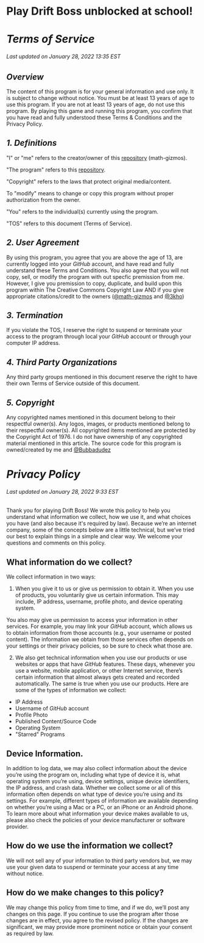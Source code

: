 # **Play Drift Boss unblocked at school!**

#  *Terms of Service* 
###### Last updated on  *January 28, 2022 13:35 EST*

## *Overview*
The content of this program is for your general information and use only. It is subject to change without notice. You must be at least 13 years of age to use this program. If you are not at least 13 years of age, do not use this program. By playing this game and running this program, you confirm that you have read and fully understood these Terms & Conditions and the Privacy Policy.

##  *1. Definitions* 
  "I" or "me" refers to the creator/owner of this [repository](https://math-gizmos.github.io/Drift-Boss/) (math-gizmos).

  "The program" refers to this [repository](https://math-gizmos.github.io/Drift-Boss/).

  "Copyright" refers to the laws that protect original media/content.

To "modify" means to change or copy this program without proper authorization from the owner.

  "You" refers to the individual(s) currently using the program.

  "TOS" refers to this document (Terms of Service).

## *2. User Agreement*
  By using this program, you agree that you are above the age of 13, are currently logged into your *GitHub* account, and have read and fully understand these Terms and Conditions. You also agree that you will not copy, sell, or modify the program with out specfic premission from me. However, I give you premission to copy, duplicate, and build upon this program within The Creative Commons Copyright Law AND if you give appropriate citations/credit to the owners ([@math-gizmos](https://github.com/math-gizmos) and [@3kho](https://github.com/3kh0)) 
  
##  *3. Termination*
  If you violate the TOS, I reserve the right to suspend or terminate your access to the program through local your *GitHub*  account or through your computer IP address. 

##  *4. Third Party Organizations*
  Any third party groups mentioned in this document reserve the right to have their own Terms of Service outside of this document.

##  *5. Copyright* 

  Any copyrighted names mentioned in this document belong to their respectful owner(s). Any logos, images, or products mentioned belong to their respectful owner(s). All copyrighted items mentioned are protected by the Copyright Act of 1976. I do not have ownership of any copyrighted material mentioned in this article. The source code for this program is owned/created by me and [@Bubbadudez](https://github.com/Bubbadudez)


# *Privacy Policy*
###### Last updated on  *January 28, 2022 9:33 EST*

Thank you for playing Drift Boss! We wrote this policy to help you understand what information we collect, how we use it, and what choices you have (and also because it's required by law). Because we’re an internet company, some of the concepts below are a little technical, but we’ve tried our best to explain things in a simple and clear way. We welcome your questions and comments on this policy.

## What information do we collect?
We collect information in two ways:

1. When you give it to us or give us permission to obtain it.
When you use of products, you voluntarily give us certain information. This may include, IP address, username, profile photo, and device operating system.

You also may give us permission to access your information in other services. For example, you may link your *GitHub* account, which allows us to obtain information from those accounts (e.g., your username or posted content). The information we obtain from those services often depends on your settings or their privacy policies, so be sure to check what those are.

2. We also get technical information when you use our products or use websites or apps that have *GitHub* features.
These days, whenever you use a website, mobile application, or other Internet service, there’s certain information that almost always gets created and recorded automatically. The same is true when you use our products. Here are some of the types of information we collect:
- IP Address
- Username of *GitHub* account
- Profile Photo
- Published Content/Source Code
- Operating System
- "Starred" Programs

## Device Information. 
In addition to log data, we may also collect information about the device you’re using the program on, including what type of device it is, what operating system you’re using, device settings, unique device identifiers, the IP address, and crash data. Whether we collect some or all of this information often depends on what type of device you’re using and its settings. For example, different types of information are available depending on whether you’re using a Mac or a PC, or an iPhone or an Android phone. To learn more about what information your device makes available to us, please also check the policies of your device manufacturer or software provider.

## How do we use the information we collect?
We will not sell any of your information to third party vendors but, we may use your given data to suspend or terminate your access at any time without notice.

## How do we make changes to this policy?
We may change this policy from time to time, and if we do, we’ll post any changes on this page. If you continue to use the program after those changes are in effect, you agree to the revised policy. If the changes are significant, we may provide more prominent notice or obtain your consent as required by law.
